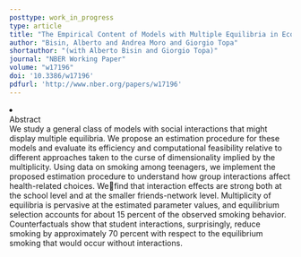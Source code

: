 ```yaml
---
posttype: work_in_progress
type: article
title: "The Empirical Content of Models with Multiple Equilibria in Economies with Social Interactions"
author: "Bisin, Alberto and Andrea Moro and Giorgio Topa"
shortauthor: "(with Alberto Bisin and Giorgio Topa)"
journal: "NBER Working Paper"
volume: "w17196"
doi: '10.3386/w17196'
pdfurl: 'http://www.nber.org/papers/w17196'
---
```

<li class='acc_hide'>
  <div class="title">Abstract</div>
  We study a general class of models with social interactions that might display multiple equilibria. We
  propose an estimation procedure for these models and evaluate its efficiency and computational
  feasibility relative to different approaches taken to the curse of dimensionality implied
  by the multiplicity. Using data on smoking among teenagers, we implement the proposed
  estimation procedure to understand how group interactions affect health-related choices.
  Wefind that interaction effects are strong both at the school level and at the smaller
  friends-network level. Multiplicity of equilibria is pervasive at the estimated parameter
  values, and equilibrium selection accounts for about 15 percent of the observed smoking
  behavior. Counterfactuals show that student interactions, surprisingly, reduce smoking
  by approximately 70 percent with respect to the equilibrium smoking that would occur
  without interactions.
</li>
